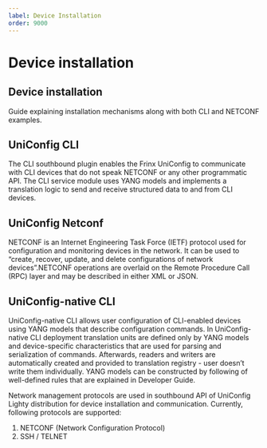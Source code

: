 ```yaml
---
label: Device Installation
order: 9000
---
```



# Device installation

## Device installation

Guide explaining installation mechanisms along with both CLI and NETCONF
examples.

## UniConfig CLI

The CLI southbound plugin enables the Frinx UniConfig to communicate
with CLI devices that do not speak NETCONF or any other programmatic
API. The CLI service module uses YANG models and implements a
translation logic to send and receive structured data to and from CLI
devices.

## UniConfig Netconf

NETCONF is an Internet Engineering Task Force (IETF) protocol used for
configuration and monitoring devices in the network. It can be used to
“create, recover, update, and delete configurations of network
devices”.NETCONF operations are overlaid on the Remote Procedure Call
(RPC) layer and may be described in either XML or JSON.

## UniConfig-native CLI

UniConfig-native CLI allows user configuration of CLI-enabled devices
using YANG models that describe configuration commands. In
UniConfig-native CLI deployment translation units are defined only by
YANG models and device-specific characteristics that are used for
parsing and serialization of commands. Afterwards, readers and writers
are automatically created and provided to translation registry - user
doesn’t write them individually. YANG models can be constructed by
following of well-defined rules that are explained in Developer Guide.

Network management protocols are used in southbound API of UniConfig
Lighty distribution for device installation and communication.
Currently, following protocols are supported:

1.  NETCONF (Network Configuration Protocol)
2.  SSH / TELNET

